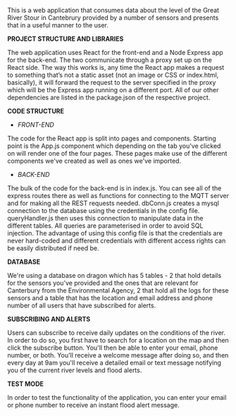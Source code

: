 This is a web application that consumes data about the level of the Great River Stour in Cantebrury provided by a number of sensors and presents that in a useful manner to the user.

**PROJECT STRUCTURE AND LIBRARIES**

The web application uses React for the front-end and a Node Express app for the back-end.
The two communicate through a proxy set up on the React side. The way this works is,
any time the React app makes a request to something that’s not a static asset
(not an image or CSS or index.html, basically), it will forward the request to the server specified in the proxy
which will be the Express app running on a different port.
All of our other dependencies are listed in the package.json of the respective project.

**CODE STRUCTURE**

  - *FRONT-END*
  
  The code for the React app is split into pages and components. Starting point is the App.js component
  which depending on the tab you've clicked on will render one of the four pages. These pages make use of the different
  components we've created as well as ones we've imported.

  - *BACK-END*
  
  The bulk of the code for the back-end is in index.js. You can see all of the express routes there as well as
  functions for connecting to the MQTT server and  for making all the REST requests needed. dbConn.js creates
  a mysql connection to the database using the credentials in the config file. queryHandler.js then uses this connection
  to manipulate data in the different tables. All queries are parameterised in order to avoid SQL injection.
  The advantage of using this config file is that the credentials are never hard-coded and different credentials with
  different access rights can be easily distributed if need be.

**DATABASE**

We're using a database on dragon which has 5 tables - 2 that hold details for the sensors you've provided and the ones
that are relevant for Canterbury from the Environmental Agency, 2 that hold all the logs for these sensors and a table
that has the location and email address and phone number of all users that have subscribed for alerts.

**SUBSCRIBING AND ALERTS**

Users can subscribe to receive daily updates on the conditions of the river.
In order to do so, you first have to search for a location on the map and then
click the subscribe button. You'll then be able to enter your email, phone number, or both.
You'll receive a welcome message after doing so, and then every day at 9am you'll receive
a detailed email or text message notifying you of the current river levels and flood alerts.

**TEST MODE**

In order to test the functionality of the application, you can enter your email or phone number to
receive an instant flood alert message.
